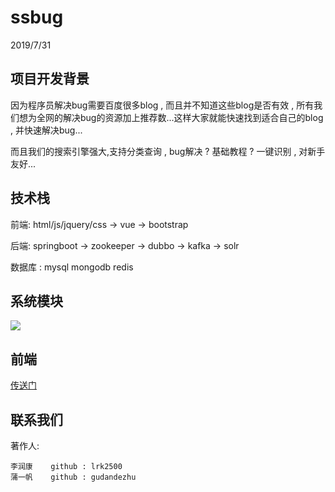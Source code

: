 # ssbug #
2019/7/31

## 项目开发背景 ##
因为程序员解决bug需要百度很多blog , 而且并不知道这些blog是否有效 , 所有我们想为全网的解决bug的资源加上推荐数...这样大家就能快速找到适合自己的blog , 并快速解决bug...

而且我们的搜索引擎强大,支持分类查询 , bug解决 ? 基础教程 ? 一键识别 , 对新手友好...

## 技术栈 ##

前端:  html/js/jquery/css -> vue -> bootstrap

后端:  springboot -> zookeeper -> dubbo -> kafka -> solr

数据库 : mysql   mongodb   redis

## 系统模块 ##

![](http://pud64dcil.bkt.clouddn.com/b245c003bcc50773eb8f3fa779e6e84d.png)

## 前端

[传送门](https://github.com/lrk2500/ssbug-h5)


## 联系我们 ##



著作人:   
	
	李润康    github : lrk2500
	蒲一帆    github : gudandezhu
